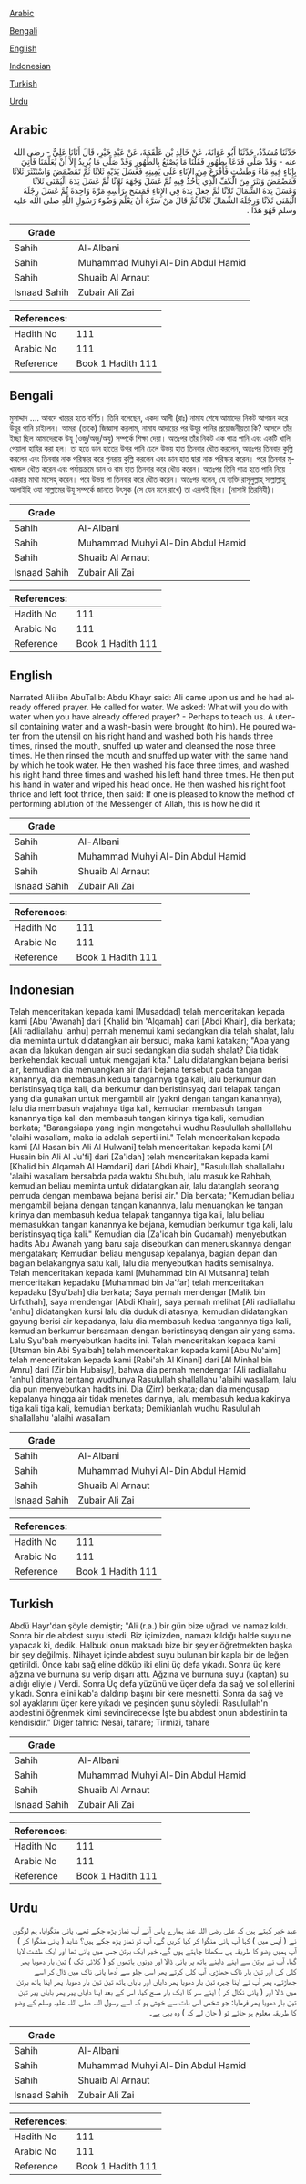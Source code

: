 [Arabic](#arabic)

[Bengali](#bengali)

[English](#english)

[Indonesian](#indonesian)

[Turkish](#turkish)

[Urdu](#urdu)

## Arabic


<div dir="rtl" lang="ar" style={{fontSize:'larger',backgroundColor:'#f8f9fa',padding:20}}>
حَدَّثَنَا مُسَدَّدٌ، حَدَّثَنَا أَبُو عَوَانَةَ، عَنْ خَالِدِ بْنِ عَلْقَمَةَ، عَنْ عَبْدِ خَيْرٍ، قَالَ أَتَانَا عَلِيٌّ - رضى الله عنه - وَقَدْ صَلَّى فَدَعَا بِطَهُورٍ فَقُلْنَا مَا يَصْنَعُ بِالطَّهُورِ وَقَدْ صَلَّى مَا يُرِيدُ إِلاَّ أَنْ يُعَلِّمَنَا فَأُتِيَ بِإِنَاءٍ فِيهِ مَاءٌ وَطَسْتٍ فَأَفْرَغَ مِنَ الإِنَاءِ عَلَى يَمِينِهِ فَغَسَلَ يَدَيْهِ ثَلاَثًا ثُمَّ تَمَضْمَضَ وَاسْتَنْثَرَ ثَلاَثًا فَمَضْمَضَ وَنَثَرَ مِنَ الْكَفِّ الَّذِي يَأْخُذُ فِيهِ ثُمَّ غَسَلَ وَجْهَهُ ثَلاَثًا ثُمَّ غَسَلَ يَدَهُ الْيُمْنَى ثَلاَثًا وَغَسَلَ يَدَهُ الشِّمَالَ ثَلاَثًا ثُمَّ جَعَلَ يَدَهُ فِي الإِنَاءِ فَمَسَحَ بِرَأْسِهِ مَرَّةً وَاحِدَةً ثُمَّ غَسَلَ رِجْلَهُ الْيُمْنَى ثَلاَثًا وَرِجْلَهُ الشِّمَالَ ثَلاَثًا ثُمَّ قَالَ مَنْ سَرَّهُ أَنْ يَعْلَمَ وُضُوءَ رَسُولِ اللَّهِ صلى الله عليه وسلم فَهُوَ هَذَا ‏.‏
</div>
<div style={{backgroundColor:'#f8f9fa',padding:20, marginBottom: 10}}><table> <thead> <tr> <th>Grade</th> <th></th> </tr> </thead> <tbody> <tr><td>Sahih</td><td>Al-Albani</td></tr><tr><td>Sahih</td><td>Muhammad Muhyi Al-Din Abdul Hamid</td></tr><tr><td>Sahih</td><td>Shuaib Al Arnaut</td></tr><tr><td>Isnaad Sahih</td><td>Zubair Ali Zai</td></tr></tbody></table><table> <thead> <tr> <th>References:</th> <th></th> </tr> </thead> <tbody><tr><td>Hadith No</td><td>111</td></tr><tr><td>Arabic No</td><td>111</td></tr><tr><td>Reference</td><td>Book 1 Hadith 111</td></tr></tbody></table></div>

## Bengali


<div dir="ltr" lang="bn" style={{fontSize:'larger',backgroundColor:'#f8f9fa',padding:20}}>
মুসাদ্দাদ .... আবদে খায়ের হতে বর্ণিত। তিনি বলেছেন, একদা আলী (রাঃ) নামায শেষে আমাদের নিকট আগমন করে উযূর পানি চাইলেন। আমরা (তাকে) জিজ্ঞাসা করলাম, নামায আদায়ের পর উযূর পানির প্রয়োজনীয়তা কি? আসলে তাঁর ইচ্ছা ছিল আমাদেরকে উযূ (ওজু/অজু/অযু) সম্পর্কে শিক্ষা দেয়া। অতঃপর তাঁর নিকট এক পাত্র পানি এবং একটি খালি পেয়ালা হাযির করা হল। তা হতে ডান হাতের উপর পানি ঢেলে উভয় হাত তিনবার ধৌত করলেন, অতঃপর তিনবার কুল্লি করলেন এবং তিনবার নাক পরিস্কার করে পুনরায় কুল্লি করলেন এবং ডান হাত দ্বারা নাক পরিস্কার করেন। পরে তিনবার মুখমন্ডল ধৌত করেন এবং পর্যায়ক্রমে ডান ও বাম হাত তিনবার করে ধৌত করেন। অতঃপর তিনি পাত্র হতে পানি নিয়ে একরার মাথা মাসেহ্ করেন। পরে উভয় পা তিনবার করে ধৌত করেন। অতঃপর বলেন, যে ব্যক্তি রাসূলুল্লাহ্ সাল্লাল্লাহু আলাইহি ওযা সাল্লামের উযূ সম্পর্কে জানতে উৎসুক (সে যেন মনে রাখে) তা এরূপই ছিল। (নাসাঈ তিরমিযী)।
</div>
<div style={{backgroundColor:'#f8f9fa',padding:20, marginBottom: 10}}><table> <thead> <tr> <th>Grade</th> <th></th> </tr> </thead> <tbody> <tr><td>Sahih</td><td>Al-Albani</td></tr><tr><td>Sahih</td><td>Muhammad Muhyi Al-Din Abdul Hamid</td></tr><tr><td>Sahih</td><td>Shuaib Al Arnaut</td></tr><tr><td>Isnaad Sahih</td><td>Zubair Ali Zai</td></tr></tbody></table><table> <thead> <tr> <th>References:</th> <th></th> </tr> </thead> <tbody><tr><td>Hadith No</td><td>111</td></tr><tr><td>Arabic No</td><td>111</td></tr><tr><td>Reference</td><td>Book 1 Hadith 111</td></tr></tbody></table></div>

## English


<div dir="ltr" lang="en" style={{fontSize:'larger',backgroundColor:'#f8f9fa',padding:20}}>
Narrated Ali ibn AbuTalib: Abdu Khayr said: Ali came upon us and he had already offered prayer. He called for water. We asked: What will you do with water when you have already offered prayer? - Perhaps to teach us. A utensil containing water and a wash-basin were brought (to him). He poured water from the utensil on his right hand and washed both his hands three times, rinsed the mouth, snuffed up water and cleansed the nose three times. He then rinsed the mouth and snuffed up water with the same hand by which he took water. He then washed his face three times, and washed his right hand three times and washed his left hand three times. He then put his hand in water and wiped his head once. He then washed his right foot thrice and left foot thrice, then said: If one is pleased to know the method of performing ablution of the Messenger of Allah, this is how he did it
</div>
<div style={{backgroundColor:'#f8f9fa',padding:20, marginBottom: 10}}><table> <thead> <tr> <th>Grade</th> <th></th> </tr> </thead> <tbody> <tr><td>Sahih</td><td>Al-Albani</td></tr><tr><td>Sahih</td><td>Muhammad Muhyi Al-Din Abdul Hamid</td></tr><tr><td>Sahih</td><td>Shuaib Al Arnaut</td></tr><tr><td>Isnaad Sahih</td><td>Zubair Ali Zai</td></tr></tbody></table><table> <thead> <tr> <th>References:</th> <th></th> </tr> </thead> <tbody><tr><td>Hadith No</td><td>111</td></tr><tr><td>Arabic No</td><td>111</td></tr><tr><td>Reference</td><td>Book 1 Hadith 111</td></tr></tbody></table></div>

## Indonesian


<div dir="ltr" lang="id" style={{fontSize:'larger',backgroundColor:'#f8f9fa',padding:20}}>
Telah menceritakan kepada kami [Musaddad] telah menceritakan kepada kami [Abu 'Awanah] dari [Khalid bin 'Alqamah] dari [Abdi Khair], dia berkata; [Ali radliallahu 'anhu] pernah menemui kami sedangkan dia telah shalat, lalu dia meminta untuk didatangkan air bersuci, maka kami katakan; "Apa yang akan dia lakukan dengan air suci sedangkan dia sudah shalat? Dia tidak berkehendak kecuali untuk mengajari kita." Lalu didatangkan bejana berisi air, kemudian dia menuangkan air dari bejana tersebut pada tangan kanannya, dia membasuh kedua tangannya tiga kali, lalu berkumur dan beristinsyaq tiga kali, dia berkumur dan beristinsyaq dari telapak tangan yang dia gunakan untuk mengambil air (yakni dengan tangan kanannya), lalu dia membasuh wajahnya tiga kali, kemudian membasuh tangan kanannya tiga kali dan membasuh tangan kirinya tiga kali, kemudian berkata; "Barangsiapa yang ingin mengetahui wudhu Rasulullah shallallahu 'alaihi wasallam, maka ia adalah seperti ini." Telah menceritakan kepada kami [Al Hasan bin Ali Al Hulwani] telah menceritakan kepada kami [Al Husain bin Ali Al Ju'fi] dari [Za'idah] telah menceritakan kepada kami [Khalid bin Alqamah Al Hamdani] dari [Abdi Khair], "Rasulullah shallallahu 'alaihi wasallam bersabda pada waktu Shubuh, lalu masuk ke Rahbah, kemudian beliau meminta untuk didatangkan air, lalu datanglah seorang pemuda dengan membawa bejana berisi air." Dia berkata; "Kemudian beliau mengambil bejana dengan tangan kanannya, lalu menuangkan ke tangan kirinya dan membasuh kedua telapak tangannya tiga kali, lalu beliau memasukkan tangan kanannya ke bejana, kemudian berkumur tiga kali, lalu beristinsyaq tiga kali." Kemudian dia (Za'idah bin Qudamah) menyebutkan hadits Abu Awanah yang baru saja disebutkan dan meneruskannya dengan mengatakan; Kemudian beliau mengusap kepalanya, bagian depan dan bagian belakangnya satu kali, lalu dia menyebutkan hadits semisalnya. Telah menceritakan kepada kami [Muhammad bin Al Mutsanna] telah menceritakan kepadaku [Muhammad bin Ja'far] telah menceritakan kepadaku [Syu'bah] dia berkata; Saya pernah mendengar [Malik bin Urfuthah], saya mendengar [Abdi Khair], saya pernah melihat [Ali radliallahu 'anhu] didatangkan kursi lalu dia duduk di atasnya, kemudian didatangkan gayung berisi air kepadanya, lalu dia membasuh kedua tangannya tiga kali, kemudian berkumur bersamaan dengan beristinsyaq dengan air yang sama. Lalu Syu'bah menyebutkan hadits ini. Telah menceritakan kepada kami [Utsman bin Abi Syaibah] telah menceritakan kepada kami [Abu Nu'aim] telah menceritakan kepada kami [Rabi'ah Al Kinani] dari [Al Minhal bin Amru] dari [Zir bin Hubaisy], bahwa dia pernah mendengar [Ali radliallahu 'anhu] ditanya tentang wudhunya Rasulullah shallallahu 'alaihi wasallam, lalu dia pun menyebutkan hadits ini. Dia (Zirr) berkata; dan dia mengusap kepalanya hingga air tidak menetes darinya, lalu membasuh kedua kakinya tiga kali tiga kali, kemudian berkata; Demikianlah wudhu Rasulullah shallallahu 'alaihi wasallam
</div>
<div style={{backgroundColor:'#f8f9fa',padding:20, marginBottom: 10}}><table> <thead> <tr> <th>Grade</th> <th></th> </tr> </thead> <tbody> <tr><td>Sahih</td><td>Al-Albani</td></tr><tr><td>Sahih</td><td>Muhammad Muhyi Al-Din Abdul Hamid</td></tr><tr><td>Sahih</td><td>Shuaib Al Arnaut</td></tr><tr><td>Isnaad Sahih</td><td>Zubair Ali Zai</td></tr></tbody></table><table> <thead> <tr> <th>References:</th> <th></th> </tr> </thead> <tbody><tr><td>Hadith No</td><td>111</td></tr><tr><td>Arabic No</td><td>111</td></tr><tr><td>Reference</td><td>Book 1 Hadith 111</td></tr></tbody></table></div>

## Turkish


<div dir="ltr" lang="tr" style={{fontSize:'larger',backgroundColor:'#f8f9fa',padding:20}}>
Abdü Hayr'dan şöyle demiştir; "Ali (r.a.) bir gün bize uğradı ve namaz kıldı. Sonra bir de abdest suyu istedi. Biz içimizden, namazı kıldığı halde suyu ne yapacak ki, dedik. Halbuki onun maksadı bize bir şeyler öğretmekten başka bir şey değilmiş. Nihayet içinde abdest suyu bulunan bir kapla bir de leğen getirildi. Önce kabı sağ eline döküp iki elini üç defa yıkadı. Sonra üç kere ağzına ve burnuna su verip dışarı attı. Ağzına ve burnuna suyu (kaptan) su aldığı eliyle / Verdi. Sonra Üç defa yüzünü ve üçer defa da sağ ve sol ellerini yıkadı. Sonra elini kab'a daldırıp başını bir kere mesnetti. Sonra da sağ ve sol ayaklarını üçer kere yıkadı ve peşinden şunu söyledi: Rasulullah'n abdestini öğrenmek kimi sevindirecekse İşte bu abdest onun abdestinin ta kendisidir." Diğer tahric: Nesaî, tahare; Tirmizî, tahare
</div>
<div style={{backgroundColor:'#f8f9fa',padding:20, marginBottom: 10}}><table> <thead> <tr> <th>Grade</th> <th></th> </tr> </thead> <tbody> <tr><td>Sahih</td><td>Al-Albani</td></tr><tr><td>Sahih</td><td>Muhammad Muhyi Al-Din Abdul Hamid</td></tr><tr><td>Sahih</td><td>Shuaib Al Arnaut</td></tr><tr><td>Isnaad Sahih</td><td>Zubair Ali Zai</td></tr></tbody></table><table> <thead> <tr> <th>References:</th> <th></th> </tr> </thead> <tbody><tr><td>Hadith No</td><td>111</td></tr><tr><td>Arabic No</td><td>111</td></tr><tr><td>Reference</td><td>Book 1 Hadith 111</td></tr></tbody></table></div>

## Urdu


<div dir="rtl" lang="ur" style={{fontSize:'larger',backgroundColor:'#f8f9fa',padding:20}}>
عبد خیر کہتے ہیں کہ علی رضی اللہ عنہ ہمارے پاس آئے آپ نماز پڑھ چکے تھے، پانی منگوایا، ہم لوگوں نے ( آپس میں ) کہا آپ پانی منگوا کر کیا کریں گے، آپ تو نماز پڑھ چکے ہیں؟ شاید ( پانی منگوا کر ) آپ ہمیں وضو کا طریقہ ہی سکھانا چاہتے ہوں گے، خیر ایک برتن جس میں پانی تھا اور ایک طشت لایا گیا، آپ نے برتن سے اپنے داہنے ہاتھ پر پانی ڈالا اور دونوں ہاتھوں کو ( کلائی تک ) تین بار دھویا پھر کلی کی اور تین بار ناک جھاڑی، آپ کلی کرتے پھر اسی چلو سے آدھا پانی ناک میں ڈال کر اسے جھاڑتے، پھر آپ نے اپنا چہرہ تین بار دھویا پھر دایاں اور بایاں ہاتھ تین تین بار دھویا، پھر اپنا ہاتھ برتن میں ڈالا اور ( پانی نکال کر ) اپنے سر کا ایک بار مسح کیا، اس کے بعد اپنا دایاں پیر پھر بایاں پیر تین تین بار دھویا پھر فرمایا: جو شخص اس بات سے خوش ہو کہ اسے رسول اللہ صلی اللہ علیہ وسلم کے وضو کا طریقہ معلوم ہو جائے تو ( جان لے کہ ) وہ یہی ہے۔
</div>
<div style={{backgroundColor:'#f8f9fa',padding:20, marginBottom: 10}}><table> <thead> <tr> <th>Grade</th> <th></th> </tr> </thead> <tbody> <tr><td>Sahih</td><td>Al-Albani</td></tr><tr><td>Sahih</td><td>Muhammad Muhyi Al-Din Abdul Hamid</td></tr><tr><td>Sahih</td><td>Shuaib Al Arnaut</td></tr><tr><td>Isnaad Sahih</td><td>Zubair Ali Zai</td></tr></tbody></table><table> <thead> <tr> <th>References:</th> <th></th> </tr> </thead> <tbody><tr><td>Hadith No</td><td>111</td></tr><tr><td>Arabic No</td><td>111</td></tr><tr><td>Reference</td><td>Book 1 Hadith 111</td></tr></tbody></table></div>